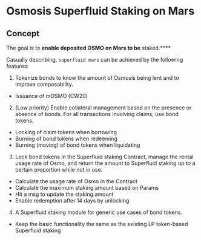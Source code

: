 # Osmosis Superfluid Staking **on Mars**

## Concept

The goal is to **enable **deposited OSMO **on** Mars to** be** staked.****

Casually describing, `superfluid mars` can be achieved by the following features:

1. Tokenize bonds to know the amount of Osmosis being lent and to improve composability.

- Issuance of mOSMO (CW20)

2. (Low priority) Enable collateral management based on the presence or absence of bonds. For all transactions involving claims, use bond tokens.

- Locking of claim tokens when borrowing
- Burning of bond tokens when redeeming
- Burning (moving) of bond tokens when liquidating

3. Lock bond tokens in the Superfluid staking Contract, manage the rental usage rate of Osmo, and return the amount to Superfluid staking up to a certain proportion while not in use.
- Calculate the usage rate of Osmo in the Contract
- Calculate the maximum staking amount based on Params
- Hit a msg to update the staking amount
- Enable redemption after 14 days by unlocking

4. A Superfluid staking module for generic use cases of bond tokens.
- Keep the basic functionality the same as the existing LP token-based Superfluid staking

